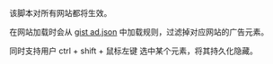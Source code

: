 该脚本对所有网站都将生效。

在网站加载时会从 [gist ad.json](https://gist.githubusercontent.com/wuuconix/82b6b724694d773f455eac38202fcca8/raw/ad.json) 中加载规则，过滤掉对应网站的广告元素。

同时支持用户 ctrl + shift + 鼠标左键  选中某个元素，将其持久化隐藏。